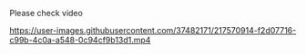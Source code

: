 Please check video

https://user-images.githubusercontent.com/37482171/217570914-f2d07716-c99b-4c0a-a548-0c94cf9b13d1.mp4

